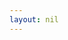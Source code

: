 ```yaml
---
layout: nil
---
```

<!DOCTYPE html>
<html>
<head>
</head>
<body>
<ul id="lxf-box">
</ul>
<script type='text/javascript'>
var margin = 10;
var li = $('li');
var li_W = li[0].offsetWidth + margin;

function liuxiaofan(){
    var h = [];
    var n = document.documentElement.offsetWidth / li_W | 0;
    for(var i = 0; i < li.length; i++ ){
	li_H = li[i].offsetHeight;
        if( i < n ) {
            h[i] = li_H;
            li.eq(i).css("top",0);
            li.eq(i).css("left",i * li_W);
        }else{
            min_H = Math.min.apply(null, h);
            minKey = getarraykey(h, min_H);
            h[minKey] += li_H + margin;
            li.eq(i).css("top", min_H + margin);
            li.eq(i).css("left", minKey * li_W);
        }
        $("h3").eq(i).text("num"+i+"height"+li_H);
    }
}

function getarraykey(s, v){
    for(k in s){
        if(s[k] == v){
            return k;
        }
    }
}
window.onload = function(){liuxiaofan();};
window.onresize = function(){liuxiaofan();};
</script>
</body>
</html>

